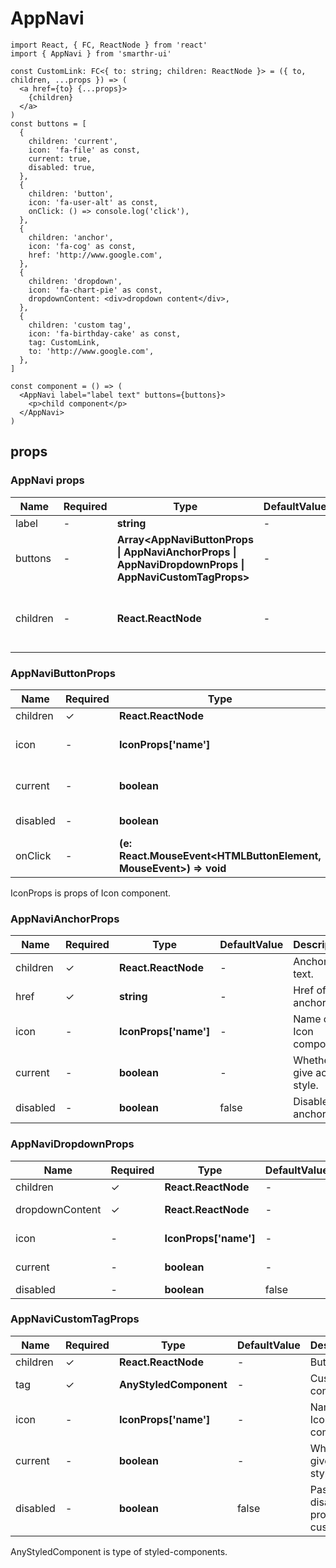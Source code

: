 # AppNavi

```tsx
import React, { FC, ReactNode } from 'react'
import { AppNavi } from 'smarthr-ui'

const CustomLink: FC<{ to: string; children: ReactNode }> = ({ to, children, ...props }) => (
  <a href={to} {...props}>
    {children}
  </a>
)
const buttons = [
  {
    children: 'current',
    icon: 'fa-file' as const,
    current: true,
    disabled: true,
  },
  {
    children: 'button',
    icon: 'fa-user-alt' as const,
    onClick: () => console.log('click'),
  },
  {
    children: 'anchor',
    icon: 'fa-cog' as const,
    href: 'http://www.google.com',
  },
  {
    children: 'dropdown',
    icon: 'fa-chart-pie' as const,
    dropdownContent: <div>dropdown content</div>,
  },
  {
    children: 'custom tag',
    icon: 'fa-birthday-cake' as const,
    tag: CustomLink,
    to: 'http://www.google.com',
  },
]

const component = () => (
  <AppNavi label="label text" buttons={buttons}>
    <p>child component</p>
  </AppNavi>
)
```

## props

### AppNavi props

| Name     | Required | Type                                                                                                 | DefaultValue | Description                                      |
| -------- | -------- | ---------------------------------------------------------------------------------------------------- | ------------ | ------------------------------------------------ |
| label    | -        | **string**                                                                                           | -            | Label text.                                      |
| buttons  | -        | **Array<AppNaviButtonProps \| AppNaviAnchorProps \| AppNaviDropdownProps \| AppNaviCustomTagProps>** | -            | Button props array                               |
| children | -        | **React.ReactNode**                                                                                  | -            | Element to be additionally displayed in AppNavi. |

### AppNaviButtonProps

| Name     | Required | Type                                                             | DefaultValue | Description                   |
| -------- | -------- | ---------------------------------------------------------------- | ------------ | ----------------------------- |
| children | ✓        | **React.ReactNode**                                              | -            | Button text.                  |
| icon     | -        | **IconProps['name']**                                            | -            | Name of Icon component.       |
| current  | -        | **boolean**                                                      | -            | Whether to give active style. |
| disabled | -        | **boolean**                                                      | false        | Disable button.               |
| onClick  | -        | **(e: React.MouseEvent<HTMLButtonElement, MouseEvent>) => void** | -            | Button's click handler.       |

IconProps is props of Icon component.

### AppNaviAnchorProps

| Name     | Required | Type                  | DefaultValue | Description                   |
| -------- | -------- | --------------------- | ------------ | ----------------------------- |
| children | ✓        | **React.ReactNode**   | -            | Anchor text.                  |
| href     | ✓        | **string**            | -            | Href of anchor.               |
| icon     | -        | **IconProps['name']** | -            | Name of Icon component.       |
| current  | -        | **boolean**           | -            | Whether to give active style. |
| disabled | -        | **boolean**           | false        | Disable anchor.               |

### AppNaviDropdownProps

| Name            | Required | Type                  | DefaultValue | Description                   |
| --------------- | -------- | --------------------- | ------------ | ----------------------------- |
| children        | ✓        | **React.ReactNode**   | -            | Button text.                  |
| dropdownContent | ✓        | **React.ReactNode**   | -            | Content of DropdownContent.   |
| icon            | -        | **IconProps['name']** | -            | Name of Icon component.       |
| current         | -        | **boolean**           | -            | Whether to give active style. |
| disabled        | -        | **boolean**           | false        | Disable button.               |

### AppNaviCustomTagProps

| Name     | Required | Type                   | DefaultValue | Description                        |
| -------- | -------- | ---------------------- | ------------ | ---------------------------------- |
| children | ✓        | **React.ReactNode**    | -            | Button text.                       |
| tag      | ✓        | **AnyStyledComponent** | -            | Custom tag component.              |
| icon     | -        | **IconProps['name']**  | -            | Name of Icon component.            |
| current  | -        | **boolean**            | -            | Whether to give active style.      |
| disabled | -        | **boolean**            | false        | Pass disabled props to custom tag. |

AnyStyledComponent is type of styled-components.
